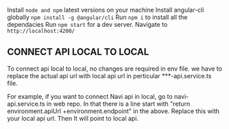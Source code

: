 Install `node and npm` latest versions on your machine
Install angular-cli globally `npm install -g @angular/cli`
Run `npm i` to install all the dependacies
Run `npm start` for a dev server. Navigate to `http://localhost:4200/`

## CONNECT API LOCAL TO LOCAL

To connect api local to local, no changes are required in env file.
we have to replace the actual api url with local api url in perticular \*\*\*-api.service.ts file.

For example, if you want to connect Navi api in local, go to navi-api.service.ts in web repo. In that there is a line start with "return environment.apiUrl +environment.endpoint" in the above. Replace this with your local api url. Then It will point to local api.

